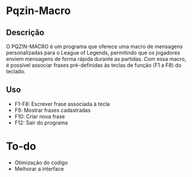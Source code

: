 # Pqzin-Macro

## Descrição
O PQZIN-MACRO é um programa que oferece uma macro de mensagens personalizadas para o League of Legends, permitindo que os jogadores enviem mensagens de forma rápida durante as partidas. Com essa macro, é possível associar frases pré-definidas às teclas de função (F1 a F8) do teclado.

## Uso
- F1-F8: Escrever frase associada à tecla
- F9:    Mostrar frases cadastradas
- F10:   Criar nova frase
- F12:   Sair do programa

# To-do
- Otimização do codigo
- Melhorar a interface
